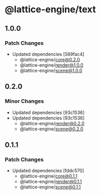 # @lattice-engine/text

## 1.0.0

### Patch Changes

- Updated dependencies [589fac4]
  - @lattice-engine/core@0.2.0
  - @lattice-engine/render@1.0.0
  - @lattice-engine/scene@1.0.0

## 0.2.0

### Minor Changes

- Updated dependencies [93c1536]
- Updated dependencies [93c1536]
  - @lattice-engine/render@0.2.0
  - @lattice-engine/scene@0.2.0

## 0.1.1

### Patch Changes

- Updated dependencies [fddc570]
  - @lattice-engine/core@0.1.1
  - @lattice-engine/render@0.1.1
  - @lattice-engine/scene@0.1.1
